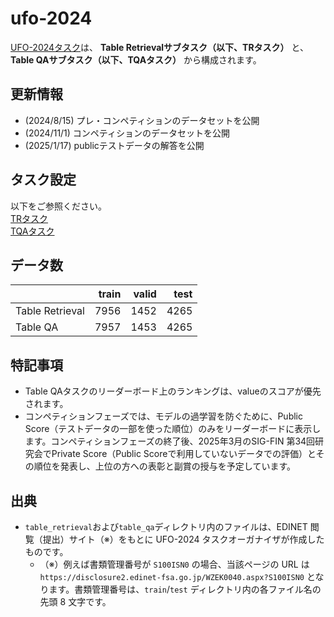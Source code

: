 # ufo-2024
[UFO-2024タスク](https://sites.google.com/view/ufo-2024/home?authuser=0, "UFO-2024")は、 **Table Retrievalサブタスク（以下、TRタスク）** と、 **Table QAサブタスク（以下、TQAタスク）** から構成されます。

## 更新情報
- (2024/8/15) プレ・コンペティションのデータセットを公開
- (2024/11/1) コンペティションのデータセットを公開
- (2025/1/17) publicテストデータの解答を公開

## タスク設定
以下をご参照ください。\
[TRタスク](https://sites.google.com/view/ufo-2024/subtasks/table-retrieval?authuser=0, "Table Retrieval")\
[TQAタスク](https://sites.google.com/view/ufo-2024/subtasks/table-qa?authuser=0, "Table QA")

## データ数
|  | train | valid | test |
| --- | ---: | ---: | ---: |
| Table Retrieval | 7956 | 1452 | 4265 |
| Table QA | 7957 | 1453 | 4265 |

## 特記事項
- Table QAタスクのリーダーボード上のランキングは、valueのスコアが優先されます。
- コンペティションフェーズでは、モデルの過学習を防ぐために、Public Score（テストデータの一部を使った順位）のみをリーダーボードに表示します。コンペティションフェーズの終了後、2025年3月のSIG-FIN 第34回研究会でPrivate Score（Public Scoreで利用していないデータでの評価）とその順位を発表し、上位の方への表彰と副賞の授与を予定しています。

## 出典
- `table_retrieval`および`table_qa`ディレクトリ内のファイルは、EDINET 閲覧（提出）サイト（※）をもとに UFO-2024 タスクオーガナイザが作成したものです。
    - （※）例えば書類管理番号が `S100ISN0` の場合、当該ページの URL は `https://disclosure2.edinet-fsa.go.jp/WZEK0040.aspx?S100ISN0` となります。書類管理番号は、`train`/`test` ディレクトリ内の各ファイル名の先頭 8 文字です。
